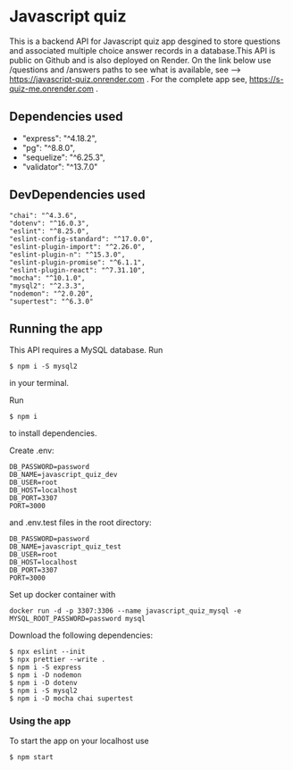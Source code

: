 # Javascript quiz

This is a backend API for Javascript quiz app desgined to store questions and associated multiple choice answer records in a database.This API is public on Github and is also deployed on Render. On the link below use /questions and /answers paths to see what is available, see -->  https://javascript-quiz.onrender.com . For the complete app see, https://s-quiz-me.onrender.com .


## Dependencies used

  - "express": "^4.18.2",
  - "pg": "^8.8.0",
  - "sequelize": "^6.25.3",
  - "validator": "^13.7.0"

## DevDependencies used

    "chai": "^4.3.6",
    "dotenv": "^16.0.3",
    "eslint": "^8.25.0",
    "eslint-config-standard": "^17.0.0",
    "eslint-plugin-import": "^2.26.0",
    "eslint-plugin-n": "^15.3.0",
    "eslint-plugin-promise": "^6.1.1",
    "eslint-plugin-react": "^7.31.10",
    "mocha": "^10.1.0",
    "mysql2": "^2.3.3",
    "nodemon": "^2.0.20",
    "supertest": "^6.3.0"

## Running the app

This API requires a MySQL database. Run

```
$ npm i -S mysql2
``` 

in your terminal.

Run 

```
$ npm i
```

to install dependencies.

Create .env:

```
DB_PASSWORD=password
DB_NAME=javascript_quiz_dev
DB_USER=root
DB_HOST=localhost
DB_PORT=3307
PORT=3000
```

and .env.test files in the root directory:

```
DB_PASSWORD=password
DB_NAME=javascript_quiz_test
DB_USER=root
DB_HOST=localhost
DB_PORT=3307
PORT=3000
```


Set up docker container with 
```
docker run -d -p 3307:3306 --name javascript_quiz_mysql -e MYSQL_ROOT_PASSWORD=password mysql
```

Download the following dependencies: 

```
$ npx eslint --init
$ npx prettier --write .
$ npm i -S express
$ npm i -D nodemon
$ npm i -D dotenv
$ npm i -S mysql2
$ npm i -D mocha chai supertest
```

### Using the app

To start the app on your localhost use 
```
$ npm start 
```
